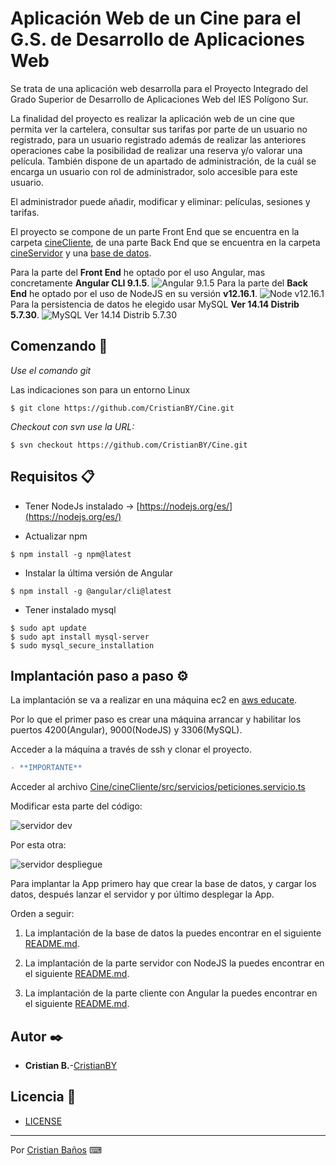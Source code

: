 # Aplicación Web de un Cine para el G.S. de Desarrollo de Aplicaciones Web

Se trata de una aplicación web desarrolla para el Proyecto Integrado del Grado Superior de Desarrollo de Aplicaciones Web del IES Polígono Sur.

La finalidad del proyecto es realizar la aplicación web de un cine que permita ver la cartelera, consultar sus tarifas por parte de un usuario no registrado,
para un usuario registrado además de realizar las anteriores operaciones cabe la posibilidad de realizar una reserva y/o valorar una película. También dispone de un 
apartado de administración, de la cuál se encarga un usuario con rol de administrador, solo accesible para este usuario.

El administrador puede añadir, modificar y eliminar: películas, sesiones y tarifas.

El proyecto se compone de un parte Front End que se encuentra en la carpeta [cineCliente](Cine/cineCliente), de una parte Back End que se encuentra en la carpeta
[cineServidor](Cine/cineServidor) y una [base de datos](Cine/DB).

Para la parte del **Front End** he optado por el uso Angular, mas concretamente **Angular CLI 9.1.5**.
![Angular 9.1.5](Cine/imagen/angularv.png)
Para la parte del **Back End** he optado por el uso de NodeJS en su versión **v12.16.1**.
![Node v12.16.1](Cine/imagen/nodev.png)
Para la persistencia de datos he elegido usar MySQL **Ver 14.14 Distrib 5.7.30**.
![MySQL Ver 14.14 Distrib 5.7.30](Cine/imagen/mysqlv.png)

## Comenzando 🚀

_Use el comando git_

Las indicaciones son para un entorno Linux

~~~
$ git clone https://github.com/CristianBY/Cine.git
~~~

_Checkout con svn use la URL:_

~~~
$ svn checkout https://github.com/CristianBY/Cine.git
~~~

## Requisitos 📋


- Tener NodeJs instalado -> [https://nodejs.org/es/](https://nodejs.org/es/)

- Actualizar npm

~~~
$ npm install -g npm@latest
~~~

- Instalar la última versión de Angular

~~~
$ npm install -g @angular/cli@latest
~~~

- Tener instalado mysql

~~~
$ sudo apt update
$ sudo apt install mysql-server
$ sudo mysql_secure_installation
~~~

## Implantación paso a paso ⚙️

La implantación se va a realizar en una máquina ec2 en [aws educate](https://aws.amazon.com/es/education/awseducate/).

Por lo que el primer paso es crear una máquina arrancar y habilitar los puertos 4200(Angular), 9000(NodeJS) y 3306(MySQL).

Acceder a la máquina a través de ssh y clonar el proyecto.

~~~diff
- **IMPORTANTE** 
~~~

Acceder al archivo [Cine/cineCliente/src/servicios/peticiones.servicio.ts](/home/cristian/Escritorio/Cine/Cine/cineCliente/src/servicios/peticiones.servicio.ts)

Modificar esta parte del código:

![servidor dev](Cine/imagen/dirdesarrollo.png)

Por esta otra:

![servidor despliegue](Cine/imagen/diraws.png)

Para implantar la App primero hay que crear la base de datos, y cargar los datos, después lanzar el servidor y por último desplegar la App.

Orden a seguir:

1. La implantación de la base de datos la puedes encontrar en el siguiente [README.md](Cine/DB/README.md).

2. La implantación de la parte servidor con NodeJS la puedes encontrar en el siguiente [README.md](Cine/cineServidor/README.md).

3. La implantación de la parte cliente con Angular la puedes encontrar en el siguiente [README.md](Cine/cineCliente/README.md).


## Autor ✒️

* **Cristian B.**-[CristianBY](https://github.com/CristianBY)


## Licencia 📄

* [LICENSE](LICENSE.md)

---
Por [Cristian Baños](https://www.linkedin.com/in/cristianby/) ⌨